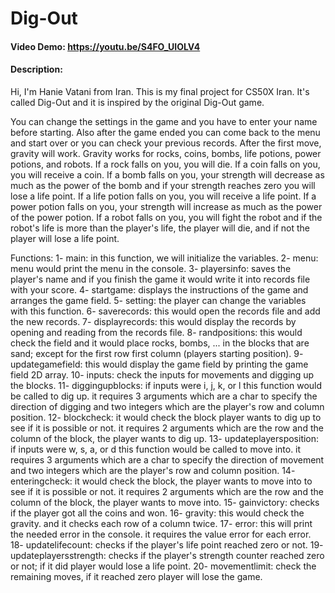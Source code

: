 # Dig-Out
#### Video Demo: <https://youtu.be/S4FO_UIOLV4>
#### Description:
Hi, I'm Hanie Vatani from Iran.
This is my final project for CS50X Iran.
It's called Dig-Out and it is inspired by the original Dig-Out game.

You can change the settings in the game and you have to enter your name before starting.
Also after the game ended you can come back to the menu and start over or you can check your previous records.
After the first move, gravity will work.
Gravity works for rocks, coins, bombs, life potions, power potions, and robots.
If a rock falls on you, you will die.
If a coin falls on you, you will receive a coin.
If a bomb falls on you, your strength will decrease as much as the power of the bomb and if your strength reaches zero you will lose a life point.
If a life potion falls on you, you will receive a life point.
If a power potion falls on you, your strength will increase as much as the power of the power potion.
If a robot falls on you, you will fight the robot and if the robot's life is more than the player's life, the player will die, and if not the player will lose a life point.

Functions:
1- main: in this function, we will initialize the variables.
2- menu: menu would print the menu in the console.
3- playersinfo: saves the player's name and if you finish the game it would write it into records file with your score.
4- startgame: displays the instructions of the game and arranges the game field.
5- setting: the player can change the variables with this function.
6- saverecords: this would open the records file and add the new records.
7- displayrecords: this would display the records by opening and reading from the records file.
8- randpositions: this would check the field and it would place rocks, bombs, ... in the blocks that are sand;
    except for the first row first column (players starting position).
9- updategamefield: this would display the game field by printing the game field 2D array.
10- inputs: check the inputs for movements and digging up the blocks.
11- diggingupblocks: if inputs were i, j, k, or l this function would be called to dig up.
    it requires 3 arguments which are a char to specify the direction of digging and two integers which are the player's row and column position.
12- blockcheck: it would check the block player wants to dig up to see if it is possible or not.
    it requires 2 arguments which are the row and the column of the block, the player wants to dig up.
13- updateplayersposition: if inputs were w, s, a, or d this function would be called to move into.
    it requires 3 arguments which are a char to specify the direction of movement and two integers which are the player's row and column position.
14- enteringcheck: it would check the block, the player wants to move into to see if it is possible or not.
    it requires 2 arguments which are the row and the column of the block, the player wants to move into.
15- gainvictory: checks if the player got all the coins and won.
16- gravity: this would check the gravity. and it checks each row of a column twice.
17- error: this will print the needed error in the console. it requires the value error for each error.
18- updatelifecount: checks if the player's life point reached zero or not.
19- updateplayersstrength: checks if the player's strength counter reached zero or not; if it did player would lose a life point.
20- movementlimit: check the remaining moves, if it reached zero player will lose the game.
